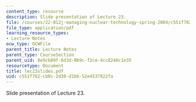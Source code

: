 ```yaml
---
content_type: resource
description: Slide presentation of Lecture 23.
file: /courses/22-812j-managing-nuclear-technology-spring-2004/c551f782cb0c2d30d1bb52e4537022fa_lec23slides.pdf
file_type: application/pdf
learning_resource_types:
- Lecture Notes
ocw_type: OCWFile
parent_title: Lecture Notes
parent_type: CourseSection
parent_uid: 8e9cb89f-6d3d-0b9c-f2ce-4cc8246c1e35
resourcetype: Document
title: lec23slides.pdf
uid: c551f782-cb0c-2d30-d1bb-52e4537022fa
---
```

Slide presentation of Lecture 23.

